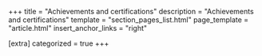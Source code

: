 +++
title = "Achievements and certifications"
description = "Achievements and certifications"
template = "section_pages_list.html"
page_template = "article.html"
insert_anchor_links = "right"

[extra]
categorized = true
+++